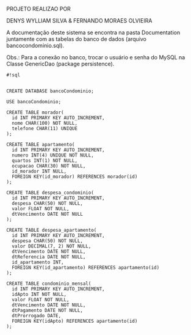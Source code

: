 PROJETO REALIZAO POR

DENYS WYLLIAM SILVA & FERNANDO MORAES OLVIEIRA

A documentação deste sistema se encontra na pasta Documentation juntamente com 
as tabelas do banco de dados (arquivo bancocondominio.sql).

Obs.: Para a conexão no banco, trocar o usuário e senha do MySQL 
na Classe GenericDao (package persistence).




```
#!sql


CREATE DATABASE bancoCondominio;

USE bancoCondominio;

CREATE TABLE morador(
  id INT PRIMARY KEY AUTO_INCREMENT,
  nome CHAR(100) NOT NULL,
  telefone CHAR(11) UNIQUE
);

CREATE TABLE apartamento(
  id INT PRIMARY KEY AUTO_INCREMENT,
  numero INT(4) UNIQUE NOT NULL,
  quartos INT(1) NOT NULL,
  ocupacao CHAR(30) NOT NULL,
  id_morador INT NULL,
  FOREIGN KEY(id_morador) REFERENCES morador(id)
);

CREATE TABLE despesa_condominio(
  id INT PRIMARY KEY AUTO_INCREMENT,
  despesa CHAR(50) NOT NULL,
  valor FLOAT NOT NULL,
  dtVencimento DATE NOT NULL
);

CREATE TABLE despesa_apartamento(
  id INT PRIMARY KEY AUTO_INCREMENT,
  despesa CHAR(50) NOT NULL,
  valor DECIMAL(7, 2) NOT NULL,
  dtVencimento DATE NOT NULL,
  dtReferencia DATE NOT NULL,
  id_apartamento INT,
  FOREIGN KEY(id_apartamento) REFERENCES apartamento(id)
);

CREATE TABLE condominio_mensal(
  id INT PRIMARY KEY AUTO_INCREMENT,
  idApto INT NOT NULL,
  valor FLOAT NOT NULL,
  dtVencimento DATE NOT NULL,
  dtPagamento DATE NOT NULL,
  dtProrrogado DATE, 
  FOREIGN KEY(idApto) REFERENCES apartamento(id) 
);

```